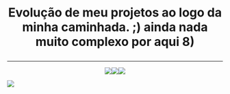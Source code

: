 # <p align="center">Evolução de meu projetos ao logo da minha caminhada. ;) ainda nada muito complexo por aqui 8)</p>
<hr>

<p align="center"><img src="https://img.shields.io/badge/HTML5-E34F26?style=for-the-badge&logo=html5&logoColor=white"><img src="https://img.shields.io/badge/CSS3-1572B6?style=for-the-badge&logo=css3&logoColor=white"><img src="https://img.shields.io/badge/JavaScript-323330?style=for-the-badge&logo=javascript&logoColor=F7DF1E"></p>

[![](https://github-readme-stats.vercel.app/api/pin/?username=gabrie1lira&repo=Projetos-Intermediarios-Front-End&bg_color=000&text_color=fff&title_color=a3f)](https://github.com/gabrie1lira/Projetos-Intermediarios-Front-End)
